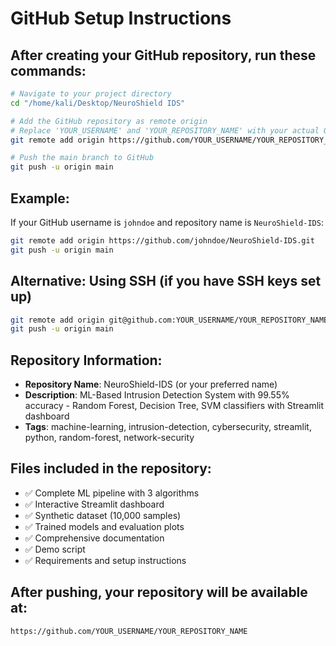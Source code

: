 # GitHub Setup Instructions

## After creating your GitHub repository, run these commands:

```bash
# Navigate to your project directory
cd "/home/kali/Desktop/NeuroShield IDS"

# Add the GitHub repository as remote origin
# Replace 'YOUR_USERNAME' and 'YOUR_REPOSITORY_NAME' with your actual GitHub username and repository name
git remote add origin https://github.com/YOUR_USERNAME/YOUR_REPOSITORY_NAME.git

# Push the main branch to GitHub
git push -u origin main
```

## Example:
If your GitHub username is `johndoe` and repository name is `NeuroShield-IDS`:

```bash
git remote add origin https://github.com/johndoe/NeuroShield-IDS.git
git push -u origin main
```

## Alternative: Using SSH (if you have SSH keys set up)
```bash
git remote add origin git@github.com:YOUR_USERNAME/YOUR_REPOSITORY_NAME.git
git push -u origin main
```

## Repository Information:
- **Repository Name**: NeuroShield-IDS (or your preferred name)
- **Description**: ML-Based Intrusion Detection System with 99.55% accuracy - Random Forest, Decision Tree, SVM classifiers with Streamlit dashboard
- **Tags**: machine-learning, intrusion-detection, cybersecurity, streamlit, python, random-forest, network-security

## Files included in the repository:
- ✅ Complete ML pipeline with 3 algorithms
- ✅ Interactive Streamlit dashboard
- ✅ Synthetic dataset (10,000 samples)
- ✅ Trained models and evaluation plots
- ✅ Comprehensive documentation
- ✅ Demo script
- ✅ Requirements and setup instructions

## After pushing, your repository will be available at:
`https://github.com/YOUR_USERNAME/YOUR_REPOSITORY_NAME`
